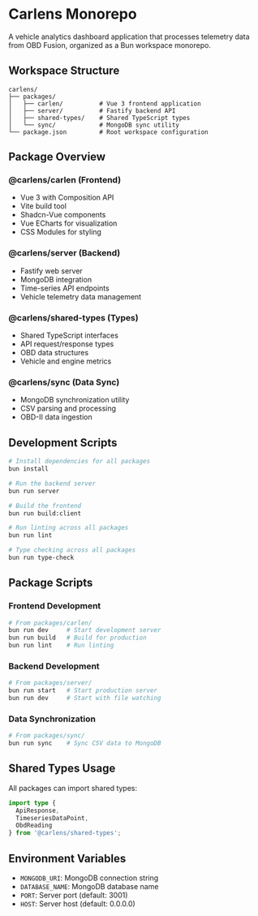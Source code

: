# Carlens Monorepo

A vehicle analytics dashboard application that processes telemetry data from OBD Fusion, organized as a Bun workspace monorepo.

## Workspace Structure

```
carlens/
├── packages/
│   ├── carlen/          # Vue 3 frontend application
│   ├── server/          # Fastify backend API
│   ├── shared-types/    # Shared TypeScript types
│   └── sync/            # MongoDB sync utility
└── package.json         # Root workspace configuration
```

## Package Overview

### @carlens/carlen (Frontend)
- Vue 3 with Composition API
- Vite build tool
- Shadcn-Vue components
- Vue ECharts for visualization
- CSS Modules for styling

### @carlens/server (Backend)
- Fastify web server
- MongoDB integration
- Time-series API endpoints
- Vehicle telemetry data management

### @carlens/shared-types (Types)
- Shared TypeScript interfaces
- API request/response types
- OBD data structures
- Vehicle and engine metrics

### @carlens/sync (Data Sync)
- MongoDB synchronization utility
- CSV parsing and processing
- OBD-II data ingestion

## Development Scripts

```bash
# Install dependencies for all packages
bun install

# Run the backend server
bun run server

# Build the frontend
bun run build:client

# Run linting across all packages
bun run lint

# Type checking across all packages
bun run type-check
```

## Package Scripts

### Frontend Development
```bash
# From packages/carlen/
bun run dev     # Start development server
bun run build   # Build for production
bun run lint    # Run linting
```

### Backend Development  
```bash
# From packages/server/
bun run start   # Start production server
bun run dev     # Start with file watching
```

### Data Synchronization
```bash
# From packages/sync/
bun run sync    # Sync CSV data to MongoDB
```

## Shared Types Usage

All packages can import shared types:

```typescript
import type { 
  ApiResponse, 
  TimeseriesDataPoint, 
  ObdReading 
} from '@carlens/shared-types';
```

## Environment Variables

- `MONGODB_URI`: MongoDB connection string
- `DATABASE_NAME`: MongoDB database name  
- `PORT`: Server port (default: 3001)
- `HOST`: Server host (default: 0.0.0.0)